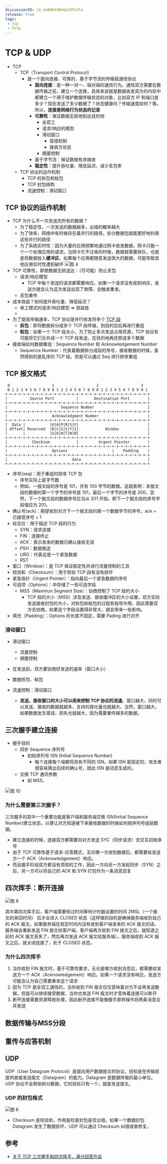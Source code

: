 ```yaml
---
discussionID: iX_moB9WS3WeGpYdPzXlp
release: true
tags:
 - tcp
 - http
---
```


# TCP & UDP

- TCP
  - TCP（Transport Control Protocol）
    - 是一个面向连接、可靠的、基于字节流的传输层通信协议
      - **面向连接**：是一种一对一、端对端的通信行为。通信双方需要在数据传输之前，建立一个连接，具体来说就是数据收发双方的内存中都建立一个用于维护数据传输状态的对象，比如双方 IP 和端口是多少？现在发送了多少数据了？状态健康吗？传输速度如何？等。所以，**连接是网络行为状态的记录**
      - **可靠性**：保证数据无损地到达目的地
        - 全双工
        - 请求/响应的模型
        - 滑动窗口
          - 容错机制
          - 接收方状态
        - 拥塞控制
      - 基于字节流：保证数据有序接收
      - **稳定性**：提升吞吐量、降低延迟、减少丢包率
  - TCP 协议的运作机制
    - TCP 的拆包和粘包
    - TCP 封包结构
    - 流速控制：滑动窗口

## TCP 协议的运作机制

- TCP 为什么不一次发送完所有的数据？
  - 为了稳定性，一次发送的数据越多，出错的概率越大
  - 为了效率，网络中有时候存在着并行的路径，拆分数据包就能更好地利用这些并行的路径
  - 为了系统实时性：因为大量的应用频繁地通过网卡收发数据，网卡只能一个一个处理应用的请求。当网卡忙不过来的时候，数据就需要排队，也就是将数据放入**缓冲区**。如果每个应用都随意发送很大的数据，可能导致其他应用实时性遭到破坏  ![图 4](./images/1666027396481.png)
- TCP 可靠性，即使数据无损送达：（尽可能）防止丢包
  - 请求/响应模型
    - TCP 中每个发送的请求都需要响应。如果一个请求没有收到响应，发送方就会认为这次发送出现了故障，会触发重发。
  - 丢包重传
- 成本效益？如何提升吞吐量、降低延迟？
  - 单工模式的请求/响应模型 => 效益低
  -   
- 为了提高传输速率，TCP 协议是并行收发将多个 [TCP 段](#tcp-封包结构)
  - **拆包**：即将数据拆分成多个 TCP 段传输，到目的后后再进行重组
  - **粘包**：如果一个 TCP 段太小，为了防止多次发送占用资源，TCP 协议有可能将它们合并成一个 TCP 段发送，在目的地再还原成多个数据
- 接收端如何数据重组：Sequence Number 和 Acknowledgement Number
  - Sequence Number：代表着数据拆分成段的序号，接收数据的时候，虽然得到的是乱序的 TCP 段，但是可以通过 Seq 进行排序重组

## TCP 报文格式

```
 0                   1                   2                   3   
 0 1 2 3 4 5 6 7 8 9 0 1 2 3 4 5 6 7 8 9 0 1 2 3 4 5 6 7 8 9 0 1 
+-+-+-+-+-+-+-+-+-+-+-+-+-+-+-+-+-+-+-+-+-+-+-+-+-+-+-+-+-+-+-+-+
|          Source Port          |       Destination Port        |
+-+-+-+-+-+-+-+-+-+-+-+-+-+-+-+-+-+-+-+-+-+-+-+-+-+-+-+-+-+-+-+-+
|                        Sequence Number                        |
+-+-+-+-+-+-+-+-+-+-+-+-+-+-+-+-+-+-+-+-+-+-+-+-+-+-+-+-+-+-+-+-+
|                    Acknowledgment Number                      |
+-+-+-+-+-+-+-+-+-+-+-+-+-+-+-+-+-+-+-+-+-+-+-+-+-+-+-+-+-+-+-+-+
|  Data |           |U|A|P|R|S|F|                               |
| Offset| Reserved  |R|C|S|S|Y|I|            Window             |
|       |           |G|K|H|T|N|N|                               |
+-+-+-+-+-+-+-+-+-+-+-+-+-+-+-+-+-+-+-+-+-+-+-+-+-+-+-+-+-+-+-+-+
|           Checksum            |         Urgent Pointer        |
+-+-+-+-+-+-+-+-+-+-+-+-+-+-+-+-+-+-+-+-+-+-+-+-+-+-+-+-+-+-+-+-+
|                    Options                    |    Padding    |
+-+-+-+-+-+-+-+-+-+-+-+-+-+-+-+-+-+-+-+-+-+-+-+-+-+-+-+-+-+-+-+-+
|                             data                              |
+-+-+-+-+-+-+-+-+-+-+-+-+-+-+-+-+-+-+-+-+-+-+-+-+-+-+-+-+-+-+-+-+
```

- 序号(seq)：用于重组时排序 TCP 包
  - 序号实际上是字节数
  - 例如，一报文段的序号是 101，共有 100 字节的数据。这就表明：本报文段的数据的第一个字节的序号是 101，最后一个字节的序号是 200。显然，下一个报文段的数据序号应当从 201 开始，即下一个报文段的序号字段值应为 201。
- 确认号(ack)：期望收到对方下一个报文段的第一个数据字节的序号，ack = 已接受序号 + 1
- 标志位：用于描述 TCP 段的行为
  - SYN：请求连接
  - FIN：连接终止
  - ACK：表示发来的数据已确认接收无误
  - PSH：数据推送
  - URG：代表这是一个紧急数据
  - RST
- 窗口（Window）：是 TCP 保证稳定性并进行流量控制的工具
- 校验和（Checksum）：用于校验 TCP 段有没有损坏
- 紧急指针（Urgent Pointer）：指向最后一个紧急数据的序号
- 可选项（Options）：中存储了一些可选字段
  - MSS（Maximun Segment Size）：协商控制了 TCP 段的大小
    - TCP 段的大小（MSS）涉及发送、接收缓冲区的大小设置，双方实际发送接收封包的大小，对拆包和粘包的过程有指导作用，因此需要双方去协商。如果这个字段设置得非常大，就会带来一些影响。
- 填充（Padding）：Options 的长度不固定，需要 Pading 进行对齐

### 滑动窗口

- 滑动窗口
  - 流量控制
  - 拥塞控制

- 在发送前，双方要协商好发送的速率（窗口大小）
- 数据拆包、粘包
- 流速控制：滑动窗口
  - **发送、接收窗口的大小可以用来控制 TCP 协议的流速**。窗口越大，同时可以发送、接收的数据就越多，支持的吞吐量也就越大。当然，窗口越大，如果数据发生错误，损失也就越大，因为需要重传越多的数据。

## 三次握手建立连接

- 握手目的
  - 同步 Sequence 序列号
    - 初始序列号 ISN (Initial Sequence Number)
      - 每个连接每个端都将具有不同的 ISN。如果 ISN 是固定的，攻击者很容易猜出后续的确认号，因此 ISN 是动态生成的。
  - 交换 TCP 通讯参数
    - 如 MSS、

![图 10](./images/1650463890877.png)  

### 为什么需要第三次握手？

三次握手的其中一个重要功能是客户端和服务端交换 ISN(Initial Sequence Number)建立状态，以便让对方知道接下来接收数据的时候如何按序列号组装数据。



- 建立连接的时候，连接双方都需要向对方发送 SYC（同步请求）去交互初始序号
- 由于 TCP 可靠性基于请求-应答模式，无论哪一方收到数据后，都需要给发送方一个 ACK（Acknowledgement）响应。
- 而且握手阶段双方都没有烦琐的工作，因此一方向另一方发起同步（SYN）之后，另一方可以将自己的 ACK 和 SYN 打包作为一条消息回复

## 四次挥手：断开连接

![图 9](./images/1650463449940.png)  

其中第四次挥手后，客户端需要经过时间等待计时器设置的时间 2MSL（一个报文的来回时间） 后才会进入 CLOSED 状态（这样做的目的是确保服务端收到自己的 ACK 报文。如果服务端在规定时间内没有收到客户端发来的 ACK 报文的话，服务端会重新发送 FIN 报文给客户端，客户端再次收到 FIN 报文之后，就知道之前的 ACK 报文丢失了，然后再次发送 ACK 报文给服务端）。服务端收到 ACK 报文之后，就关闭连接了，处于 CLOSED 状态。

### 为什么四次挥手

1. 当你收到 FIN 报文时，基于可靠性要求，无论是哪方收到消息后，都需要给发送方一个 ACK（Acknowledgement）响应。如果一个请求没有响应，发送方可能会认为自己需要重发这个请求
2. 因为 TCP 是全双工通信的，当你收到 FIN 报文仅仅意味着对方不会再发送数据，但是可以继续接受数据，当你也发送 FIN 报文时才意味着连接可以断开
3. 断开连接需要资源释放处理，因此断开连接不能像握手那样操作将两条消息合并发送

## 数据传输与MSS分段

## 重传与应答机制

## UDP

UDP（User Datagram Protocol）是面向用户数据报文的协议，目标是在传输层提供直接发送报文（Datagram）的能力。Datagram 是数据传输的最小单位。UDP 协议不会帮助拆分数据，它的目标只有一个，就是发送报文。

### UDP 的封包格式

![图 6](./images/1661276831295.png)  

- Checksum 是校验和，作用是检查封包是否出错。如果一个数据封包 Datagram 发生了数据损坏，UDP 可以通过 Checksum 纠错或者修复。

## 参考

- [关于 TCP 三次握手和四次挥手，满分回答在此](https://segmentfault.com/a/1190000039165592)